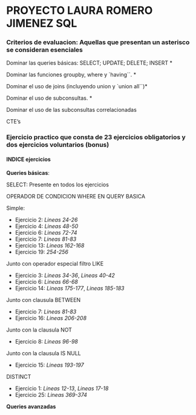 # PROYECTO LAURA ROMERO JIMENEZ SQL

### Criterios de evaluacion: Aquellas que presentan un asterisco se consideran esenciales

Dominar las queries básicas: SELECT; UPDATE; DELETE; INSERT *

Dominar las funciones groupby, where y `having``. *

Dominar el uso de joins (incluyendo union y `union all``)*

Dominar el uso de subconsultas. *

Dominar el uso de las subconsultas correlacionadas

CTE’s


### Ejercicio practico que consta de 23 ejercicios obligatorios y dos ejercicios voluntarios (bonus)

#### INDICE ejercicios

**Queries básicas**: 

SELECT: Presente en todos los ejercicios

OPERADOR DE CONDICION WHERE EN QUERY BASICA

Simple: 
- Ejercicio 2: *Lineas 24-26*
- Ejercicio 4: *Lineas 48-50*
- Ejercicio 6: *Lineas 72-74*
- Ejercicio 7: *Lineas 81-83*
- Ejercicio 13: *Lineas 162-168* 
- Ejercicio 19: *254-256*

Junto con operador especial filtro LIKE
- Ejercicio 3: *Lineas 34-36*, *Lineas 40-42*
- Ejercicio 6: *Lineas 66-68*
- Ejercicio 14: *Lineas 175-177*, *Lineas 185-183*

Junto con clausula BETWEEN
- Ejercicio 7: *Lineas 81-83*
- Ejercicio 16: *Lineas 206-208*

Junto con la clausula NOT
- Ejercicio 8: *Lineas 96-98*

Junto con la clausula IS NULL
- Ejercicio 15: *Lineas 193-197*


DISTINCT
- Ejercicio 1: *Lineas 12-13*, *Lineas 17-18* 
- Ejercicio 25: *Lineas 369-374*


**Queries avanzadas**

